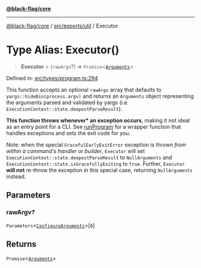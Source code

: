 [**@black-flag/core**](../../../../README.md)

***

[@black-flag/core](../../../../README.md) / [src/exports/util](../README.md) / Executor

# Type Alias: Executor()

> **Executor** = (`rawArgv`?) => `Promise`\<[`Arguments`](../../type-aliases/Arguments.md)\>

Defined in: [src/types/program.ts:294](https://github.com/Xunnamius/black-flag/blob/80aa4a39c172096a78cb27464b3ff055c511121d/src/types/program.ts#L294)

This function accepts an optional `rawArgv` array that defaults to
`yargs::hideBin(process.argv)` and returns an `Arguments` object representing
the arguments parsed and validated by yargs (i.e.
`ExecutionContext::state.deepestParseResult`).

**This function throws whenever\* an exception occurs**, making it not ideal
as an entry point for a CLI. See [runProgram](../../functions/runProgram.md) for a wrapper function
that handles exceptions and sets the exit code for you.

Note: when the special `GracefulEarlyExitError` exception is thrown _from
within a command's handler or builder_, `Executor` will set
`ExecutionContext::state.deepestParseResult` to `NullArguments` and
`ExecutionContext::state.isGracefullyExiting` to `true`. Further, `Executor`
**will not** re-throw the exception in this special case, returning
`NullArguments` instead.

## Parameters

### rawArgv?

`Parameters`\<[`ConfigureArguments`](../../type-aliases/ConfigureArguments.md)\>\[`0`\]

## Returns

`Promise`\<[`Arguments`](../../type-aliases/Arguments.md)\>
